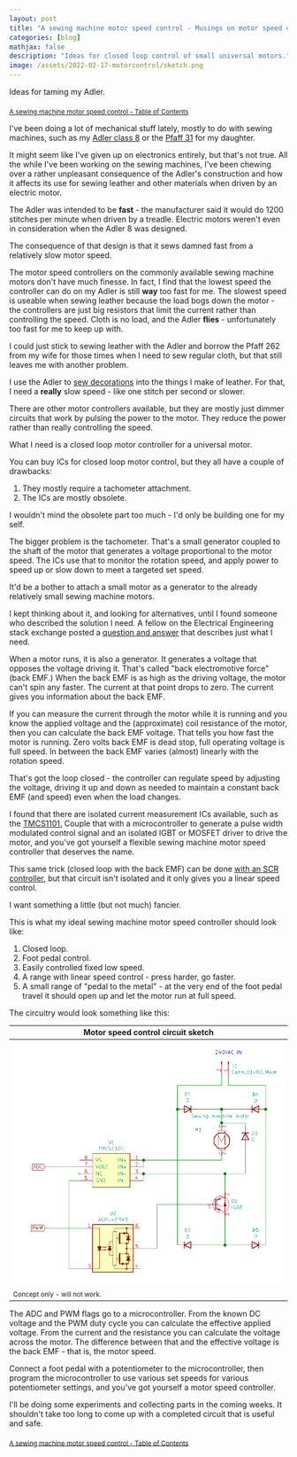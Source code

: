 ```yaml
---
layout: post
title: "A sewing machine motor speed control - Musings on motor speed control for universal motors"
categories: [blog]
mathjax: false
description: "Ideas for closed loop control of small universal motors."
image: /assets/2022-02-17-motorcontrol/sketch.png
---
```

Ideas for taming my Adler.

<sub>[A sewing machine motor speed control - Table of Contents](motorcontrol-toc)</sub>

I've been doing a lot of mechanical stuff lately, mostly to do with sewing machines, such as my [Adler class 8](adler-toc) or the [Pfaff 31](pfaff31-toc) for my daughter.

It might seem like I've given up on electronics entirely, but that's not true.  All the while I've been working on the sewing machines, I've been chewing over a rather unpleasant consequence of the Adler's construction and how it affects its use for sewing leather and other materials when driven by an electric motor.

The Adler was intended to be **fast** - the manufacturer said it would do 1200 stitches per minute when driven by a treadle.  Electric motors weren't even in consideration when the Adler 8 was designed.

The consequence of that design is that it sews damned fast from a relatively slow motor speed.

The motor speed controllers on the commonly available sewing machine motors don't have much finesse.  In fact, I find that the lowest speed the controller can do on my Adler is still **way** too fast for me.  The slowest speed is useable when sewing leather because the load bogs down the motor - the controllers are just big resistors that limit the current rather than controlling the speed.  Cloth is no load, and the Adler **flies** - unfortunately too fast for me to keep up with.

I could just stick to sewing leather with the Adler and borrow the Pfaff 262 from my wife for those times when I need to sew regular cloth, but that still leaves me with another problem.

I use the Adler to [sew decorations](phoneholster) into the things I make of leather.  For that, I need a **really** slow speed - like one stitch per second or slower.  
 
There are other motor controllers available, but they are mostly just dimmer circuits that work by pulsing the power to the motor.  They reduce the power rather than really controlling the speed.

What I need is a closed loop motor controller for a universal motor.

You can buy ICs for closed loop motor control, but they all have a couple of drawbacks:
1. They mostly require a tachometer attachment.
2. The ICs are mostly obsolete.

I wouldn't mind the obsolete part too much - I'd only be building one for my self.

The bigger problem is the tachometer.  That's a small generator coupled to the shaft of the motor that generates a voltage proportional to the motor speed.  The ICs use that to monitor the rotation speed, and apply power to speed up or slow down to meet a targeted set speed.

It'd be a bother to attach a small motor as a generator to the already relatively small sewing machine motors.

I kept thinking about it, and looking for alternatives, until I found someone who described the solution I need.  A fellow on the Electrical Engineering stack exchange posted a [question and answer](https://electronics.stackexchange.com/questions/54997/how-can-i-measure-back-emf-to-infer-the-speed-of-a-dc-motor) that describes just what I need.

When a motor runs, it is also a generator.  It generates a voltage that opposes the voltage driving it.  That's called "back electromotive force" (back EMF.)  When the back EMF is as high as the driving voltage, the motor can't spin any faster.  The current at that point drops to zero.  The current gives you information about the back EMF.

If you can measure the current through the motor while it is running and you know the applied voltage and the (approximate) coil resistance of the motor, then you can calculate the back EMF voltage.  That tells you how fast the motor is running.  Zero volts back EMF is dead stop, full operating voltage is full speed.  In between the back EMF varies (almost) linearly with the rotation speed.

That's got the loop closed - the controller can regulate speed by adjusting the voltage, driving it up and down as needed to maintain a constant back EMF (and speed) even when the load changes.

I found that there are isolated current measurement ICs available, such as the [TMCS1101.](https://www.ti.com/lit/ds/symlink/tmcs1101.pdf)  Couple that with a microcontroller to generate a pulse width modulated control signal and an isolated IGBT or MOSFET driver to drive the motor, and you've got yourself a flexible sewing machine motor speed controller that deserves the name.

This same trick (closed loop with the back EMF) can be done [with an SCR controller,](https://www.homemade-circuits.com/how-to-make-versatile-closed-loop/) but that circuit isn't isolated and it only gives you a linear speed control.

I want something a little (but not much) fancier.

This is what my ideal sewing machine motor speed controller should look like:
1. Closed loop.
2. Foot pedal control.
3. Easily controlled fixed low speed.
4. A range with linear speed control - press harder, go faster.
5. A small range of "pedal to the metal" - at the very end of the foot pedal travel it should open up and let the motor run at full speed.

The circuitry would look something like this:

|Motor speed control circuit sketch|
|--------------------------|
|![Motor speed control circuit sketch](/assets/2022-02-17-motorcontrol/sketch.png)|
|<sub>Concept only - will not work.</sub>|

The ADC and PWM flags go to a microcontroller.  From the known DC voltage and the PWM duty cycle you can calculate the effective applied voltage.  From the current and the resistance you can calculate the voltage across the motor.  The difference between that and the effective voltage is the back EMF - that is, the motor speed.

Connect a foot pedal with a potentiometer to the microcontroller, then program the microcontroller to use various set speeds for various potentiometer settings, and you've got yourself a motor speed controller.

I'll be doing some experiments and collecting parts in the coming weeks.  It shouldn't take too long to come up with a completed circuit that is useful and safe.

<sub>[A sewing machine motor speed control - Table of Contents](motorcontrol-toc)</sub>
